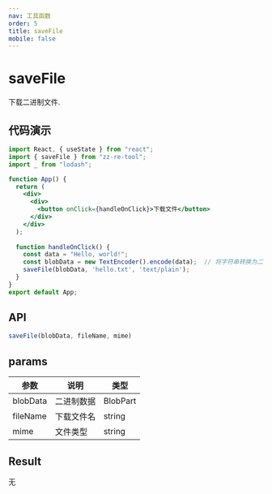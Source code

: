 ```yaml
---
nav: 工具函数
order: 5
title: saveFile
mobile: false
---
```

# saveFile

下载二进制文件.

## 代码演示

```jsx
import React, { useState } from "react";
import { saveFile } from "zz-re-tool";
import _ from "lodash";

function App() {
  return (
    <div>
      <div>
        <button onClick={handleOnClick}>下载文件</button>
      </div>
    </div>
  );
  
  function handleOnClick() {
    const data = "Hello, world!";
    const blobData = new TextEncoder().encode(data);  // 将字符串转换为二进制数据
    saveFile(blobData, 'hello.txt', 'text/plain');
  }
}
export default App;

```

## API

```js
saveFile(blobData, fileName, mime)
```

## params

| 参数     | 说明       | 类型     |
| -------- | ---------- | -------- |
| blobData | 二进制数据 | BlobPart |
| fileName | 下载文件名 | string   |
| mime     | 文件类型   | string   |

## Result

无

